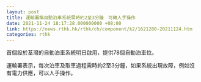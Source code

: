 ```yaml
---
layout: post
title: 運輸署稱自動泊車系統需時約2至3分鐘　可轉人手操作
date: 2021-11-24 18:17:28.000000000 +08:00
link: https://news.rthk.hk/rthk/ch/component/k2/1621280-20211124.htm
categories: rthk
---
```


首個設於荃灣的自動泊車系統明日啟用，提供78個自動泊車位。

運輸署表示，每次泊車及取車過程需時約2至3分鐘，如果系統出現故障，例如沒有電力供應，可以人手操作。
